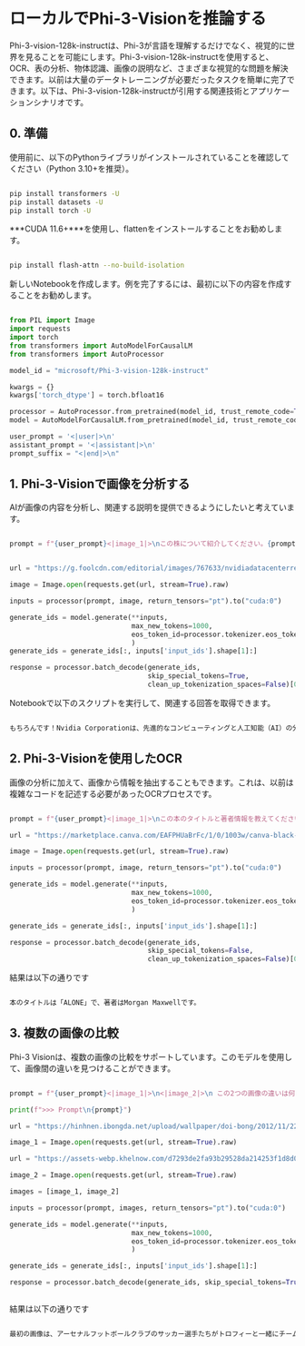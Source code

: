 # **ローカルでPhi-3-Visionを推論する**

Phi-3-vision-128k-instructは、Phi-3が言語を理解するだけでなく、視覚的に世界を見ることを可能にします。Phi-3-vision-128k-instructを使用すると、OCR、表の分析、物体認識、画像の説明など、さまざまな視覚的な問題を解決できます。以前は大量のデータトレーニングが必要だったタスクを簡単に完了できます。以下は、Phi-3-vision-128k-instructが引用する関連技術とアプリケーションシナリオです。

## **0. 準備**

使用前に、以下のPythonライブラリがインストールされていることを確認してください（Python 3.10+を推奨）。


```bash

pip install transformers -U
pip install datasets -U
pip install torch -U

```

***CUDA 11.6+***を使用し、flattenをインストールすることをお勧めします。


```bash

pip install flash-attn --no-build-isolation

```

新しいNotebookを作成します。例を完了するには、最初に以下の内容を作成することをお勧めします。


```python

from PIL import Image
import requests
import torch
from transformers import AutoModelForCausalLM
from transformers import AutoProcessor

model_id = "microsoft/Phi-3-vision-128k-instruct"

kwargs = {}
kwargs['torch_dtype'] = torch.bfloat16

processor = AutoProcessor.from_pretrained(model_id, trust_remote_code=True)
model = AutoModelForCausalLM.from_pretrained(model_id, trust_remote_code=True, torch_dtype="auto").cuda()

user_prompt = '<|user|>\n'
assistant_prompt = '<|assistant|>\n'
prompt_suffix = "<|end|>\n"

```


## **1. Phi-3-Visionで画像を分析する**

AIが画像の内容を分析し、関連する説明を提供できるようにしたいと考えています。


```python

prompt = f"{user_prompt}<|image_1|>\nこの株について紹介してください。{prompt_suffix}{assistant_prompt}"


url = "https://g.foolcdn.com/editorial/images/767633/nvidiadatacenterrevenuefy2017tofy2024.png"

image = Image.open(requests.get(url, stream=True).raw)

inputs = processor(prompt, image, return_tensors="pt").to("cuda:0")

generate_ids = model.generate(**inputs, 
                              max_new_tokens=1000,
                              eos_token_id=processor.tokenizer.eos_token_id,
                              )
generate_ids = generate_ids[:, inputs['input_ids'].shape[1]:]

response = processor.batch_decode(generate_ids, 
                                  skip_special_tokens=True, 
                                  clean_up_tokenization_spaces=False)[0]

```

Notebookで以下のスクリプトを実行して、関連する回答を取得できます。


```txt

もちろんです！Nvidia Corporationは、先進的なコンピューティングと人工知能（AI）の分野で世界をリードする企業です。同社は、画像やビデオの処理とレンダリングに使用される特殊なハードウェアアクセラレータであるグラフィックス処理ユニット（GPU）を設計および開発しています。NvidiaのGPUは、プロフェッショナルなビジュアライゼーション、データセンター、ゲームで広く使用されています。同社はまた、GPUの機能を強化するためのソフトウェアとサービスも提供しています。Nvidiaの革新的な技術は、自動車、医療、エンターテイメントなど、さまざまな業界で応用されています。同社の株式は公開取引されており、主要な株式市場で見つけることができます。

```


## **2. Phi-3-Visionを使用したOCR**


画像の分析に加えて、画像から情報を抽出することもできます。これは、以前は複雑なコードを記述する必要があったOCRプロセスです。


```python

prompt = f"{user_prompt}<|image_1|>\nこの本のタイトルと著者情報を教えてください。{prompt_suffix}{assistant_prompt}"

url = "https://marketplace.canva.com/EAFPHUaBrFc/1/0/1003w/canva-black-and-white-modern-alone-story-book-cover-QHBKwQnsgzs.jpg"

image = Image.open(requests.get(url, stream=True).raw)

inputs = processor(prompt, image, return_tensors="pt").to("cuda:0")

generate_ids = model.generate(**inputs, 
                              max_new_tokens=1000,
                              eos_token_id=processor.tokenizer.eos_token_id,
                              )

generate_ids = generate_ids[:, inputs['input_ids'].shape[1]:]

response = processor.batch_decode(generate_ids, 
                                  skip_special_tokens=False, 
                                  clean_up_tokenization_spaces=False)[0]


```

結果は以下の通りです


```txt

本のタイトルは「ALONE」で、著者はMorgan Maxwellです。

```

## **3. 複数の画像の比較**

Phi-3 Visionは、複数の画像の比較をサポートしています。このモデルを使用して、画像間の違いを見つけることができます。


```python

prompt = f"{user_prompt}<|image_1|>\n<|image_2|>\n この2つの画像の違いは何ですか？{prompt_suffix}{assistant_prompt}"

print(f">>> Prompt\n{prompt}")

url = "https://hinhnen.ibongda.net/upload/wallpaper/doi-bong/2012/11/22/arsenal-wallpaper-free.jpg"

image_1 = Image.open(requests.get(url, stream=True).raw)

url = "https://assets-webp.khelnow.com/d7293de2fa93b29528da214253f1d8d0/news/uploads/2021/07/Arsenal-1024x576.jpg.webp"

image_2 = Image.open(requests.get(url, stream=True).raw)

images = [image_1, image_2]

inputs = processor(prompt, images, return_tensors="pt").to("cuda:0")

generate_ids = model.generate(**inputs,
                              max_new_tokens=1000,
                              eos_token_id=processor.tokenizer.eos_token_id,
                              )

generate_ids = generate_ids[:, inputs['input_ids'].shape[1]:]

response = processor.batch_decode(generate_ids, skip_special_tokens=True, clean_up_tokenization_spaces=False)[0]



```


結果は以下の通りです


```txt

最初の画像は、アーセナルフットボールクラブのサッカー選手たちがトロフィーと一緒にチーム写真を撮っている様子を示しており、2番目の画像は、アーセナルフットボールクラブのサッカー選手たちが大勢のファンと一緒に勝利を祝っている様子を示しています。2つの画像の違いは、写真が撮影された背景にあり、最初の画像はチームとトロフィーに焦点を当てており、2番目の画像は祝賀と勝利の瞬間を捉えています。

```
